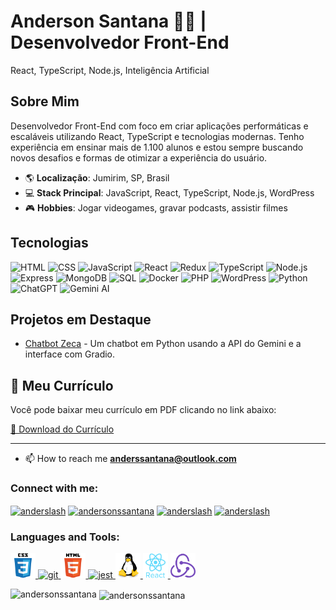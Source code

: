 # Anderson Santana 👨‍💻 | Desenvolvedor Front-End
React, TypeScript, Node.js, Inteligência Artificial

## Sobre Mim
Desenvolvedor Front-End com foco em criar aplicações performáticas e escaláveis utilizando React, TypeScript e tecnologias modernas. Tenho experiência em ensinar mais de 1.100 alunos e estou sempre buscando novos desafios e formas de otimizar a experiência do usuário.

- 🌎 **Localização**: Jumirim, SP, Brasil
- 💻 **Stack Principal**: JavaScript, React, TypeScript, Node.js, WordPress
- 🎮 **Hobbies**: Jogar videogames, gravar podcasts, assistir filmes

## Tecnologias
![HTML](https://img.shields.io/badge/HTML5-E34F26?style=flat-square&logo=html5&logoColor=white)
![CSS](https://img.shields.io/badge/CSS3-1572B6?style=flat-square&logo=css3&logoColor=white)
![JavaScript](https://img.shields.io/badge/JavaScript-F7DF1E?style=flat-square&logo=javascript&logoColor=black)
![React](https://img.shields.io/badge/React-61DAFB?style=flat-square&logo=react&logoColor=white)
![Redux](https://img.shields.io/badge/Redux-764ABC?style=flat-square&logo=redux&logoColor=white)
![TypeScript](https://img.shields.io/badge/TypeScript-007ACC?style=flat-square&logo=typescript&logoColor=white)
![Node.js](https://img.shields.io/badge/Node.js-339933?style=flat-square&logo=nodedotjs&logoColor=white)
![Express](https://img.shields.io/badge/Express-000000?style=flat-square&logo=express&logoColor=white)
![MongoDB](https://img.shields.io/badge/MongoDB-47A248?style=flat-square&logo=mongodb&logoColor=white)
![SQL](https://img.shields.io/badge/SQL-003B57?style=flat-square&logo=postgresql&logoColor=white)
![Docker](https://img.shields.io/badge/Docker-2496ED?style=flat-square&logo=docker&logoColor=white)
![PHP](https://img.shields.io/badge/PHP-777BB4?style=flat-square&logo=php&logoColor=white)
![WordPress](https://img.shields.io/badge/WordPress-21759B?style=flat-square&logo=wordpress&logoColor=white)
![Python](https://img.shields.io/badge/Python-3776AB?style=flat-square&logo=python&logoColor=white)
![ChatGPT](https://img.shields.io/badge/ChatGPT-00C853?style=flat-square&logo=openai&logoColor=white)
![Gemini AI](https://img.shields.io/badge/Gemini_AI-4285F4?style=flat-square&logo=google&logoColor=white)

## Projetos em Destaque
- [Chatbot Zeca](https://github.com/andersonssantana/chatbot-mineiro) - Um chatbot em Python usando a API do Gemini e a interface com Gradio.

## 📄 Meu Currículo

Você pode baixar meu currículo em PDF clicando no link abaixo:

[📄 Download do Currículo](https://github.com/andersonssantana/andersonssantana/blob/main/AndersonSouzaSantana_cv.pdf)

---

- 📫 How to reach me **anderssantana@outlook.com**

<h3 align="left">Connect with me:</h3>
<p align="left">
<a href="https://twitter.com/anderslash" target="blank"><img align="center" src="https://cdn.jsdelivr.net/npm/simple-icons@3.0.1/icons/twitter.svg" alt="anderslash" height="30" width="40" /></a>
<a href="https://linkedin.com/in/andersonssantana" target="blank"><img align="center" src="https://cdn.jsdelivr.net/npm/simple-icons@3.0.1/icons/linkedin.svg" alt="andersonssantana" height="30" width="40" /></a>
<a href="https://fb.com/anderslash" target="blank"><img align="center" src="https://cdn.jsdelivr.net/npm/simple-icons@3.0.1/icons/facebook.svg" alt="anderslash" height="30" width="40" /></a>
<a href="https://instagram.com/anderslash" target="blank"><img align="center" src="https://cdn.jsdelivr.net/npm/simple-icons@3.0.1/icons/instagram.svg" alt="anderslash" height="30" width="40" /></a>
</p>

<h3 align="left">Languages and Tools:</h3>
<p align="left"> <a href="https://www.w3schools.com/css/" target="_blank"> <img src="https://raw.githubusercontent.com/devicons/devicon/master/icons/css3/css3-original-wordmark.svg" alt="css3" width="40" height="40"/> </a> <a href="https://git-scm.com/" target="_blank"> <img src="https://www.vectorlogo.zone/logos/git-scm/git-scm-icon.svg" alt="git" width="40" height="40"/> </a> <a href="https://www.w3.org/html/" target="_blank"> <img src="https://raw.githubusercontent.com/devicons/devicon/master/icons/html5/html5-original-wordmark.svg" alt="html5" width="40" height="40"/> </a> <a href="https://jestjs.io" target="_blank"> <img src="https://www.vectorlogo.zone/logos/jestjsio/jestjsio-icon.svg" alt="jest" width="40" height="40"/> </a> <a href="https://www.linux.org/" target="_blank"> <img src="https://raw.githubusercontent.com/devicons/devicon/master/icons/linux/linux-original.svg" alt="linux" width="40" height="40"/> </a> <a href="https://reactjs.org/" target="_blank"> <img src="https://raw.githubusercontent.com/devicons/devicon/master/icons/react/react-original-wordmark.svg" alt="react" width="40" height="40"/> </a> <a href="https://redux.js.org" target="_blank"> <img src="https://raw.githubusercontent.com/devicons/devicon/master/icons/redux/redux-original.svg" alt="redux" width="40" height="40"/> </a> </p>

<p><img align="left" src="https://github-readme-stats.vercel.app/api/top-langs?username=andersonssantana&show_icons=true&locale=en&layout=compact" alt="andersonssantana" /></p>

<p>&nbsp;<img align="center" src="https://github-readme-stats.vercel.app/api?username=andersonssantana&show_icons=true&locale=en" alt="andersonssantana" /></p>
